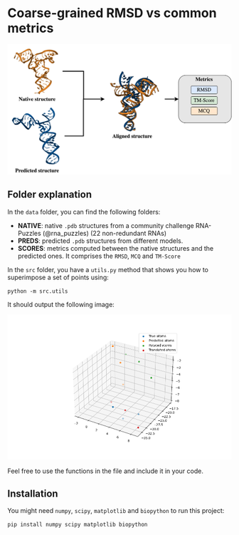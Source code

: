 # Coarse-grained RMSD vs common metrics

![](img/website_image.png)

## Folder explanation

In the `data` folder, you can find the following folders:
- **NATIVE**: native `.pdb` structures from a community challenge RNA-Puzzles (@rna_puzzles) (22 non-redundant RNAs)
- **PREDS**: predicted `.pdb` structures from different models.
- **SCORES**: metrics computed between the native structures and the predicted ones. It comprises the `RMSD`, `MCQ` and `TM-Score`

In the `src` folder, you have a `utils.py` method that shows you how to superimpose a set of points using:

```
python -m src.utils
```

It should output the following image:

![](img/align_atoms.png)

Feel free to use the functions in the file and include it in your code. 

## Installation

You might need `numpy`, `scipy`, `matplotlib` and `biopython` to run this project: 
```bash
pip install numpy scipy matplotlib biopython
```
